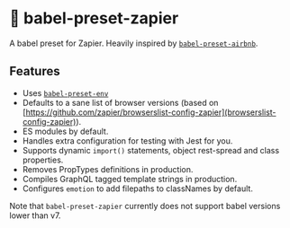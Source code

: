 # 🏯 babel-preset-zapier

A babel preset for Zapier. Heavily inspired by [`babel-preset-airbnb`](https://github.com/airbnb/babel-preset-airbnb).

## Features

- Uses [`babel-preset-env`](https://github.com/babel/babel/tree/master/packages/babel-preset-env)
- Defaults to a sane list of browser versions (based on [https://github.com/zapier/browserslist-config-zapier](browserslist-config-zapier)).
- ES modules by default.
- Handles extra configuration for testing with Jest for you.
- Supports dynamic `import()` statements, object rest-spread and class properties.
- Removes PropTypes definitions in production.
- Compiles GraphQL tagged template strings in production.
- Configures `emotion` to add filepaths to classNames by default.

Note that `babel-preset-zapier` currently does not support babel versions lower than v7.
